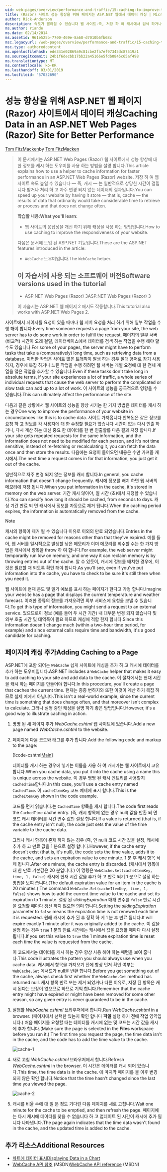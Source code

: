 ```yaml
---
uid: web-pages/overview/performance-and-traffic/15-caching-to-improve-the-performance-of-your-website
title: (Razor) 사이트 성능 향상을 위해 페이지는 ASP.NET 웹에서 데이터 캐싱 | Microsoft Docs
author: Rick-Anderson
description: 속도가 빨라질 수 있습니다 웹 사이트-즉, 저장 하 여 캐시에서 검색 하거나 처리 하려면 상당한 시간이 걸리는 일반적으로 데이터의 결과 중...
ms.author: riande
ms.date: 02/14/2014
ms.assetid: 961e525b-7700-469e-8a68-d7010b6fb68c
msc.legacyurl: /web-pages/overview/performance-and-traffic/15-caching-to-improve-the-performance-of-your-website
msc.type: authoredcontent
ms.openlocfilehash: ede341e02869a9c81cbe2fa7ef97345dc87519a1
ms.sourcegitcommit: 24b1f6decbb17bb22a45166e5fdb0845c65af498
ms.translationtype: MT
ms.contentlocale: ko-KR
ms.lasthandoff: 03/01/2019
ms.locfileid: "57032690"
---
```

<a name="caching-data-in-an-aspnet-web-pages-razor-site-for-better-performance"></a><span data-ttu-id="73bc1-103">성능 향상을 위해 ASP.NET 웹 페이지 (Razor) 사이트에서 데이터 캐싱</span><span class="sxs-lookup"><span data-stu-id="73bc1-103">Caching Data in an ASP.NET Web Pages (Razor) Site for Better Performance</span></span>
====================
<span data-ttu-id="73bc1-104">[Tom FitzMacken](https://github.com/tfitzmac)</span><span class="sxs-lookup"><span data-stu-id="73bc1-104">by [Tom FitzMacken](https://github.com/tfitzmac)</span></span>

> <span data-ttu-id="73bc1-105">이 문서에서는 ASP.NET Web Pages (Razor) 웹 사이트에서 성능 향상에 대 한 정보를 캐시 하는 도우미를 사용 하는 방법을 설명 합니다.</span><span class="sxs-lookup"><span data-stu-id="73bc1-105">This article explains how to use a helper to cache information for faster performance in an ASP.NET Web Pages (Razor) website.</span></span> <span data-ttu-id="73bc1-106">저장 하 여 웹 사이트 속도 높일 수 있습니다 &#8212; 즉, 캐시 &#8212; 는 일반적으로 상당한 시간이 걸립니다 받거나 처리 하 고 자주 변경 되지 않는 데이터의 결과입니다.</span><span class="sxs-lookup"><span data-stu-id="73bc1-106">You can speed up your website by having it store &#8212; that is, cache &#8212; the results of data that ordinarily would take considerable time to retrieve or process and that does not change often.</span></span>
> 
> <span data-ttu-id="73bc1-107">**학습할 내용:**</span><span class="sxs-lookup"><span data-stu-id="73bc1-107">**What you'll learn:**</span></span> 
> 
> - <span data-ttu-id="73bc1-108">웹 사이트의 응답성을 개선 하기 위해 캐싱을 사용 하는 방법입니다.</span><span class="sxs-lookup"><span data-stu-id="73bc1-108">How to use caching to improve the responsiveness of your website.</span></span>
> 
> <span data-ttu-id="73bc1-109">다음은 문서에 도입 된 ASP.NET 기능입니다.</span><span class="sxs-lookup"><span data-stu-id="73bc1-109">These are the ASP.NET features introduced in the article:</span></span>
> 
> - <span data-ttu-id="73bc1-110">`WebCache` 도우미입니다.</span><span class="sxs-lookup"><span data-stu-id="73bc1-110">The `WebCache` helper.</span></span>
>   
> 
> ## <a name="software-versions-used-in-the-tutorial"></a><span data-ttu-id="73bc1-111">이 자습서에 사용 되는 소프트웨어 버전</span><span class="sxs-lookup"><span data-stu-id="73bc1-111">Software versions used in the tutorial</span></span>
> 
> 
> - <span data-ttu-id="73bc1-112">ASP.NET Web Pages (Razor) 3</span><span class="sxs-lookup"><span data-stu-id="73bc1-112">ASP.NET Web Pages (Razor) 3</span></span>
>   
> 
> <span data-ttu-id="73bc1-113">이 자습서는 ASP.NET 웹 페이지 2 에서도 작동합니다.</span><span class="sxs-lookup"><span data-stu-id="73bc1-113">This tutorial also works with ASP.NET Web Pages 2.</span></span>


<span data-ttu-id="73bc1-114">사이트에서 페이지를 요청이 있을 때마다 웹 서버 요청을 처리 하기 위해 일부 작업을 수행 해야 합니다.</span><span class="sxs-lookup"><span data-stu-id="73bc1-114">Every time someone requests a page from your site, the web server has to do some work in order to fulfill the request.</span></span> <span data-ttu-id="73bc1-115">페이지의 일부 서버 (비교적) 시간이 오래 걸릴, 데이터베이스에서 데이터를 검색 하는 작업을 수행 해야 할 수도 있습니다.</span><span class="sxs-lookup"><span data-stu-id="73bc1-115">For some of your pages, the server might have to perform tasks that take a (comparatively) long time, such as retrieving data from a database.</span></span> <span data-ttu-id="73bc1-116">이러한 작업은 사이트 많은 트래픽이 발생 하는 경우 절대 용어로 장기 사용 하지, 경우에 복잡 하거나 느린 작업을 수행 하려면 웹 서버는 개별 요청에 대 한 전체 계열을 많은 작업을 추가할 수 있습니다.</span><span class="sxs-lookup"><span data-stu-id="73bc1-116">Even if these tasks don't take long in absolute terms, if your site experiences a lot of traffic, a whole series of individual requests that cause the web server to perform the complicated or slow task can add up to a lot of work.</span></span> <span data-ttu-id="73bc1-117">이 사이트의 성능을 궁극적으로 영향을 수 있습니다.</span><span class="sxs-lookup"><span data-stu-id="73bc1-117">This can ultimately affect the performance of the site.</span></span>

<span data-ttu-id="73bc1-118">다음과 같은 상황에서 웹 사이트의 성능을 향상 시키는 한 가지 방법은 데이터를 캐시 하는 경우</span><span class="sxs-lookup"><span data-stu-id="73bc1-118">One way to improve the performance of your website in circumstances like this is to cache data.</span></span> <span data-ttu-id="73bc1-119">사이트 가져옵니다 반복된은 같은 정보를 요청 하 고 정보를 각 사용자에 대 한 수정할 필요가 없습니다 시간이 없는 다시 인출 하거나, 다시 계산 하는 대신 중요 한 데이터를 한 번 인출할를 다음 결과 저장 합니다.</span><span class="sxs-lookup"><span data-stu-id="73bc1-119">If your site gets repeated requests for the same information, and the information does not need to be modified for each person, and it's not time sensitive, instead of re-fetching or recalculating it, you can fetch the data once and then store the results.</span></span> <span data-ttu-id="73bc1-120">다음에는 요청이 들어오면 내용은 수만 가져올 캐시에서.</span><span class="sxs-lookup"><span data-stu-id="73bc1-120">The next time a request comes in for that information, you just get it out of the cache.</span></span>

<span data-ttu-id="73bc1-121">일반적으로 자주 변경 되지 않는 정보를 캐시 합니다.</span><span class="sxs-lookup"><span data-stu-id="73bc1-121">In general, you cache information that doesn't change frequently.</span></span> <span data-ttu-id="73bc1-122">캐시에 정보를 배치 하면 웹 서버의 메모리에 저장 됩니다.</span><span class="sxs-lookup"><span data-stu-id="73bc1-122">When you put information in the cache, it's stored in memory on the web server.</span></span> <span data-ttu-id="73bc1-123">기간 캐시 않아야, 일 시간 (초)에서 지정할 수 있습니다.</span><span class="sxs-lookup"><span data-stu-id="73bc1-123">You can specify how long it should be cached, from seconds to days.</span></span> <span data-ttu-id="73bc1-124">캐싱 기간 만료 되 면 캐시에서 정보를 자동으로 제거 됩니다.</span><span class="sxs-lookup"><span data-stu-id="73bc1-124">When the caching period expires, the information is automatically removed from the cache.</span></span>

> [!NOTE]
> <span data-ttu-id="73bc1-125">캐시의 항목이 제거 될 수 있습니다 이유로 이외의 만료 되었습니다.</span><span class="sxs-lookup"><span data-stu-id="73bc1-125">Entries in the cache might be removed for reasons other than that they've expired.</span></span> <span data-ttu-id="73bc1-126">예를 들어, 웹 서버를 일시적으로 발생할 낮은 메모리가 이며 메모리를 회수할 수는 한 가지 방법은 캐시에서 항목을 throw 하 여 합니다.</span><span class="sxs-lookup"><span data-stu-id="73bc1-126">For example, the web server might temporarily run low on memory, and one way it can reclaim memory is by throwing entries out of the cache.</span></span> <span data-ttu-id="73bc1-127">알 수 있듯이, 캐시에 정보를 배치한 경우에, 이것은 필요할 때 되도록 확인 해야 합니다.</span><span class="sxs-lookup"><span data-stu-id="73bc1-127">As you'll see, even if you've put information into the cache, you have to check to be sure it's still there when you need it.</span></span>


<span data-ttu-id="73bc1-128">웹 사이트에 현재 온도 및 일기 예보를 표시 하는 페이지가 한다고 가정 합니다.</span><span class="sxs-lookup"><span data-stu-id="73bc1-128">Imagine your website has a page that displays the current temperature and weather forecast.</span></span> <span data-ttu-id="73bc1-129">이러한 종류의 정보를 가져오려면 외부 서비스에 요청을 보낼 수 있습니다.</span><span class="sxs-lookup"><span data-stu-id="73bc1-129">To get this type of information, you might send a request to an external service.</span></span> <span data-ttu-id="73bc1-130">있으므로이 정보 (예를 들어 두 시간 기간) 내 대부분 변경 되지 않습니다 및 외부 호출 시간 및 대역폭이 필요 하므로 캐싱에 적합 한지 합니다.</span><span class="sxs-lookup"><span data-stu-id="73bc1-130">Since this information doesn't change much (within a two-hour time period, for example) and since external calls require time and bandwidth, it's a good candidate for caching.</span></span>

## <a name="adding-caching-to-a-page"></a><span data-ttu-id="73bc1-131">페이지에 캐싱 추가</span><span class="sxs-lookup"><span data-stu-id="73bc1-131">Adding Caching to a Page</span></span>

<span data-ttu-id="73bc1-132">ASP.NET에 포함 되어는 `WebCache` 쉽게 사이트에 캐싱을 추가 하 고 캐시에 데이터를 추가 하는 도우미입니다.</span><span class="sxs-lookup"><span data-stu-id="73bc1-132">ASP.NET includes a `WebCache` helper that makes it easy to add caching to your site and add data to the cache.</span></span> <span data-ttu-id="73bc1-133">이 절차에서는 현재 시간을 캐시 하는 페이지를 만들어야 합니다.</span><span class="sxs-lookup"><span data-stu-id="73bc1-133">In this procedure, you'll create a page that caches the current time.</span></span> <span data-ttu-id="73bc1-134">현재는 종종 변하지와 또한 이것이 계산 하기 복잡 하므로 실제 예에서 아닙니다.</span><span class="sxs-lookup"><span data-stu-id="73bc1-134">This isn't a real-world example, since the current time is something that does change often, and that moreover isn't complex to calculate.</span></span> <span data-ttu-id="73bc1-135">그러나 실행 중인 캐싱을 설명 하기 좋은 방법입니다.</span><span class="sxs-lookup"><span data-stu-id="73bc1-135">However, it's a good way to illustrate caching in action.</span></span>

1. <span data-ttu-id="73bc1-136">명명 된 새 페이지 추가 *WebCache.cshtml* 웹 사이트에 있습니다.</span><span class="sxs-lookup"><span data-stu-id="73bc1-136">Add a new page named *WebCache.cshtml* to the website.</span></span>
2. <span data-ttu-id="73bc1-137">페이지에 다음 코드와 태그를 추가 합니다.</span><span class="sxs-lookup"><span data-stu-id="73bc1-137">Add the following code and markup to the page:</span></span>

    [!code-cshtml[Main](15-caching-to-improve-the-performance-of-your-website/samples/sample1.cshtml)]

    <span data-ttu-id="73bc1-138">데이터를 캐시 하는 경우에 넣기는 이름을 사용 하 여 캐시가는 웹 사이트에서 고유 합니다.</span><span class="sxs-lookup"><span data-stu-id="73bc1-138">When you cache data, you put it into the cache using a name this is unique across the website.</span></span> <span data-ttu-id="73bc1-139">이 경우 명명 된 캐시 엔트리를 사용할지 `CachedTime`합니다.</span><span class="sxs-lookup"><span data-stu-id="73bc1-139">In this case, you'll use a cache entry named `CachedTime`.</span></span> <span data-ttu-id="73bc1-140">이 `cacheItemKey` 코드 예제에 표시 합니다.</span><span class="sxs-lookup"><span data-stu-id="73bc1-140">This is the `cacheItemKey` shown in the code example.</span></span>

    <span data-ttu-id="73bc1-141">코드를 먼저 읽습니다.는 `CachedTime` 항목을 캐시 합니다.</span><span class="sxs-lookup"><span data-stu-id="73bc1-141">The code first reads the `CachedTime` cache entry.</span></span> <span data-ttu-id="73bc1-142">(즉, 캐시 항목에 없는 경우 null) 값을 반환 되 면 코드 캐시 데이터를 시간 변수 값만 설정 합니다.</span><span class="sxs-lookup"><span data-stu-id="73bc1-142">If a value is returned (that is, if the cache entry isn't null), the code just sets the value of the time variable to the cache data.</span></span>

    <span data-ttu-id="73bc1-143">그러나 캐시 항목이 존재 하지 않는 경우 (즉, 인 null) 코드 시간 값을 설정, 캐시에 추가 하 고 만료 값을 1 분으로 설정 합니다.</span><span class="sxs-lookup"><span data-stu-id="73bc1-143">However, if the cache entry doesn't exist (that is, it's null), the code sets the time value, adds it to the cache, and sets an expiration value to one minute.</span></span> <span data-ttu-id="73bc1-144">1 분 후 캐시 항목 삭제 됩니다.</span><span class="sxs-lookup"><span data-stu-id="73bc1-144">After one minute, the cache entry is discarded.</span></span> <span data-ttu-id="73bc1-145">(캐시에서 항목에 대 한 만료 기본값은 20 분입니다.) 이 명령은 `WebCache.Set(cacheItemKey, time, 1, false)` 캐시에 현재 시간 값을 추가 하 고 만료 되기 1 분으로 설정 하는 방법을 보여 줍니다.</span><span class="sxs-lookup"><span data-stu-id="73bc1-145">(The default expiration value for an item in the cache is 20 minutes.) The command `WebCache.Set(cacheItemKey, time, 1, false)` shows how to add the current time value to the cache and set its expiration to 1 minute.</span></span> <span data-ttu-id="73bc1-146">설정 된 *slidingExpiration* 매개 변수를 `false` 만료 시간을 요청할 때마다 갱신 하지 않으면 의미 합니다.</span><span class="sxs-lookup"><span data-stu-id="73bc1-146">Setting the *slidingExpiration* parameter to `false` means the expiration time is not renewed each time it is requested.</span></span> <span data-ttu-id="73bc1-147">원래 캐시에 추가 된 후 정확 하 게 1 분 후 만료 됩니다.</span><span class="sxs-lookup"><span data-stu-id="73bc1-147">It will expire exactly 1 minute after it was originally added to the cache.</span></span> <span data-ttu-id="73bc1-148">이 값을 설정 하는 경우 `true` 1 분의 만료 시간에는 캐시에서 값을 요청할 때마다 다시 설정 됩니다.</span><span class="sxs-lookup"><span data-stu-id="73bc1-148">If you set this value to `true` the 1 minute expiration time is reset each time the value is requested from the cache.</span></span>

    <span data-ttu-id="73bc1-149">이 코드에서는 데이터를 캐시 하는 경우 항상 사용 해야 하는 패턴을 보여 줍니다.</span><span class="sxs-lookup"><span data-stu-id="73bc1-149">This code illustrates the pattern you should always use when you cache data.</span></span> <span data-ttu-id="73bc1-150">캐시에서 항목을 가져오기 전에 항상 먼저 확인 여부는 `WebCache.Get` 메서드가 null을 반환 합니다.</span><span class="sxs-lookup"><span data-stu-id="73bc1-150">Before you get something out of the cache, always check first whether the `WebCache.Get` method has returned null.</span></span> <span data-ttu-id="73bc1-151">캐시 항목 만료 또는 제거 되었거나 다른 이유로, 지정 된 항목은 캐시 된다는 보장이 없으므로 하므로 기억 합니다.</span><span class="sxs-lookup"><span data-stu-id="73bc1-151">Remember that the cache entry might have expired or might have been removed for some other reason, so any given entry is never guaranteed to be in the cache.</span></span>
3. <span data-ttu-id="73bc1-152">실행할 *WebCache.cshtml* 브라우저에서 합니다.</span><span class="sxs-lookup"><span data-stu-id="73bc1-152">Run *WebCache.cshtml* in a browser.</span></span> <span data-ttu-id="73bc1-153">(페이지에서 선택한 있는지 확인 합니다 **파일** 실행 하기 전에 작업 영역입니다.) 처음 페이지를 요청할 때는 데이터를 캐시에 없는 및 코드는 시간 값을 캐시에 추가 합니다.</span><span class="sxs-lookup"><span data-stu-id="73bc1-153">(Make sure the page is selected in the **Files** workspace before you run it.) The first time you request the page, the time data isn't in the cache, and the code has to add the time value to the cache.</span></span>

    ![cache-1](15-caching-to-improve-the-performance-of-your-website/_static/image1.jpg)
4. <span data-ttu-id="73bc1-155">새로 고침 *WebCache.cshtml* 브라우저에서 합니다.</span><span class="sxs-lookup"><span data-stu-id="73bc1-155">Refresh *WebCache.cshtml* in the browser.</span></span> <span data-ttu-id="73bc1-156">이 시간은 데이터를 캐시 되어 있습니다.</span><span class="sxs-lookup"><span data-stu-id="73bc1-156">This time, the time data is in the cache.</span></span> <span data-ttu-id="73bc1-157">에 마지막 페이지를 볼 이후 변경 되지 않은 확인 합니다.</span><span class="sxs-lookup"><span data-stu-id="73bc1-157">Notice that the time hasn't changed since the last time you viewed the page.</span></span>

    ![cache-2](15-caching-to-improve-the-performance-of-your-website/_static/image2.jpg)
5. <span data-ttu-id="73bc1-159">캐시를 비울 수에 대 일 분 정도 기다린 다음 페이지를 새로 고칩니다.</span><span class="sxs-lookup"><span data-stu-id="73bc1-159">Wait one minute for the cache to be emptied, and then refresh the page.</span></span> <span data-ttu-id="73bc1-160">페이지에는 다시 캐시에 데이터를 찾을 수 없습니다 하 고 업데이트 된 시간이 캐시에 추가 됩니다 나타냅니다.</span><span class="sxs-lookup"><span data-stu-id="73bc1-160">The page again indicates that the time data wasn't found in the cache, and the updated time is added to the cache.</span></span>

<a id="Additional_Resources"></a>
## <a name="additional-resources"></a><span data-ttu-id="73bc1-161">추가 리소스</span><span class="sxs-lookup"><span data-stu-id="73bc1-161">Additional Resources</span></span>


- [<span data-ttu-id="73bc1-162">차트에 데이터 표시</span><span class="sxs-lookup"><span data-stu-id="73bc1-162">Displaying Data in a Chart</span></span>](https://go.microsoft.com/fwlink/?LinkId=202895)
- <span data-ttu-id="73bc1-163">[WebCache API 참조](https://msdn.microsoft.com/library/system.web.helpers.webcache(v=vs.99).aspx) (MSDN)</span><span class="sxs-lookup"><span data-stu-id="73bc1-163">[WebCache API reference](https://msdn.microsoft.com/library/system.web.helpers.webcache(v=vs.99).aspx) (MSDN)</span></span>
